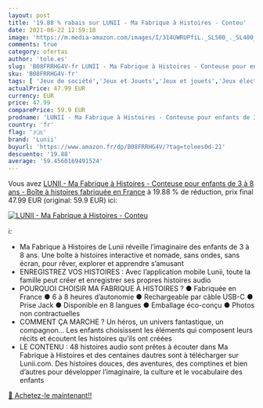 ```yaml
---
layout: post
title: '19.88 % rabais sur LUNII - Ma Fabrique à Histoires - Conteu'
date: 2021-06-22 12:59:10
image: 'https://m.media-amazon.com/images/I/314UWRUPfiL._SL500_._SL400_.jpg'
comments: true
category: ofertas
author: 'tole.es'
slug: 'B08FRRHG4V-fr LUNII - Ma Fabrique à Histoires - Conteuse pour enfants de...'
sku: 'B08FRRHG4V-fr'
tags: [ 'Jeux de société','Jeux et Jouets','Jeux et jouets','Jeux électroniques pour enfants','lunii', ]
actualPrice: 47.99 EUR
currency: EUR
price: 47.99
comparePrice: 59.9 EUR
prodname: 'LUNII - Ma Fabrique à Histoires - Conteuse pour enfants de 3 à 8 ans - Boîte à histoires fabriquée en France'
country: 'fr'
flag: '🇫🇷'
brand: 'Lunii'
buyurl: 'https://www.amazon.fr/dp/B08FRRHG4V/?tag=tolees0d-21'
descuento: '19.88'
average: '59.4560169491524'
---
```


Vous avez [LUNII - Ma Fabrique à Histoires - Conteuse pour enfants de 3 à 8 ans - Boîte à histoires fabriquée en France](https://www.amazon.fr/dp/B08FRRHG4V/?tag=tolees0d-21)  à  19.88 % de réduction, prix final  47.99 EUR (original: 59.9 EUR) ici:

[![LUNII - Ma Fabrique à Histoires - Conteu](https://m.media-amazon.com/images/I/314UWRUPfiL._SL500_._SL400_.jpg)](https://www.amazon.fr/dp/B08FRRHG4V/?tag=tolees0d-21)

ℹ️:

- Ma Fabrique à Histoires de Lunii réveille l’imaginaire des enfants de 3 à 8 ans. Une boîte à histoires interactive et nomade, sans ondes, sans écran, pour rêver, explorer et apprendre s’amusant
- ENREGISTREZ VOS HISTOIRES : Avec l’application mobile Lunii, toute la famille peut créer et enregistrer ses propres histoires audio
- POURQUOI CHOISIR MA FABRIQUE À HISTOIRES ? ● Fabriquée en France ● 6 à 8 heures d’autonomie ● Rechargeable par câble USB-C ● Prise Jack ● Disponible en 8 langues ● Emballage éco-conçu ● Photos non contractuelles
- COMMENT ÇA MARCHE ? Un héros, un univers fantastique, un compagnon… Les enfants choisissent les éléments qui composent leurs récits et écoutent les histoires qu’ils ont créées
- LE CONTENU : 48 histoires audio sont prêtes à écouter dans Ma Fabrique à Histoires et des centaines dautres sont à télécharger sur Lunii.com. Des histoires douces, des aventures, des comptines et bien d’autres pour développer l’imaginaire, la culture et le vocabulaire des enfants

[🛒 Achetez-le maintenant!!](https://www.amazon.fr/dp/B08FRRHG4V/?tag=tolees0d-21)
